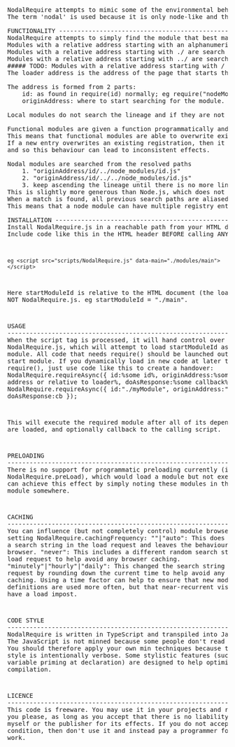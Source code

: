 <pre>
NodalRequire attempts to mimic some of the environmental behaviours of the CommonJS/Node.js function require.
The term 'nodal' is used because it is only node-like and this abstraction does not recreate all of the normal Node.js functionality or behaviours.

FUNCTIONALITY ------------------------------------------------------------------------------------
NodalRequire attempts to simply find the module that best matches the path.
Modules with a relative address starting with an alphanumeric are considered to be node modules.
Modules with a relative address starting with ./ are search from the origin address folder.
Modules with a relative address starting with ../ are search from the origin address parent folder.
##### TODO: Modules with a relative address starting with / are searched from the loader folder. #####
The loader address is the address of the page that starts the process.

The address is formed from 2 parts: 
	id: as found in require(id) normally; eg require("nodeModule"), require("./localModule"), require("./folder/thisModule"), require("../folder/thisModule")
	originAddress: where to start searching for the module.

Local modules do not search the lineage and if they are not found, then an error is generated.

Functional modules are given a function programmatically and an id and originAddress that resolves to an address, which forms the moduleRegistry index.
This means that functional modules are able to overwrite existing modules or be formed abstractly without loading a local file.
If a new entry overwrites an existing registration, then it does not disconnect the current references from previously executed require() statements,
and so this behaviour can lead to inconsistent effects.

Nodal modules are searched from the resolved paths 
	1. "originAddress/id/../node_modules/id.js"
	2. "originAddress/id/../../node_modules/id.js"
	3. keep ascending the lineage until there is no more lineage.
This is slightly more generous than Node.js, which does not usually search the immediate folder but instead starts with the parent folder (ie step 2).
When a match is found, all previous search paths are aliased to it to avoid having to search those paths again.
This means that a node module can have multiple registry entries that all reference the final module registration.

INSTALLATION -----------------------------------------------------------------------------------
Install NodalRequire.js in a reachable path from your HTML document.
Include code like this in the HTML header BEFORE calling ANY scripts that rely on require(): 
	<script src="{pathFromHtmlDoc}/NodalRequire.js" data-main=startModuleId></script>
	eg <script src="scripts/NodalRequire.js" data-main="./modules/main"></script>
Here startModuleId is relative to the HTML document (the loader) and NOT NodalRequire.js.
	eg startModuleId = "./main".

USAGE ------------------------------------------------------------------------------------------
When the script tag is processed, it will hand control over to NodalRequire.js, which will attempt to load startModuleId as its first module.
All code that needs require() should be launched out of this start module.
If you dynamically load in new code at later that needs require(), just use code like this to create a handover:
	NodalRequire.requireAsync({
		id:%some id%,
		originAddress:%some absolute address or relative to loader%,
		doAsResponse:%some callback%
	});
eg
	NodalRequire.requireAsync({
		id:"./myModule",
		originAddress:"",
		doAsResponse:cb
	});

This will execute the required module after all of its dependencies are loaded, and optionally callback to the calling script.

PRELOADING ---------------------------------------------------------------------------------------
There is no support for programmatic preloading currently (ie NodalRequire.preLoad), which would load a module but not execute it.
You can achieve this effect by simply noting these modules in the start module somewhere.

CACHING ------------------------------------------------------------------------------------------
You can influence (but not completely control) module browser caching by setting NodalRequire.cachingFrequency:
	""|"auto": This does not include a search string in the load request and leaves the behaviour to the browser.
	"never": This includes a different random search string in the load request to help avoid any browser caching.
	"minutely"|"hourly"|"daily": This changed the search string in the load request by rounding down the current time to help avoid any browser caching.
Using a time factor can help to ensure that new module definitions are used more often, but that near-recurrent visits don't have a load impost.

CODE STYLE ---------------------------------------------------------------------------------------
NodalRequire is written in TypeScript and transpiled into JavaScript.
The JavaScript is not minned because some people don't read TypeScript.
You should therefore apply your own min techniques because the coding style is intentionally verbose.
Some stylistic features (such as variable priming at declaration) are designed to help optimise JIT compilation.

LICENCE ------------------------------------------------------------------------------------------
This code is freeware. You may use it in your projects and reuse it as you please,
as long as you accept that there is no liability accepted by myself or the publisher for its effects.
If you do not accept this condition, then don't use it and instead pay a programmer for their work. 
</pre>
